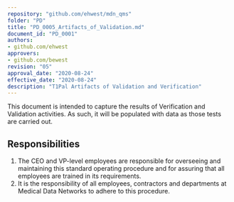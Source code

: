 ```yaml
---
repository: "github.com/ehwest/mdn_qms"
folder: "PD"
title: "PD_0005_Artifacts_of_Validation.md"
document_id: "PD_0001"
authors:
- github.com/ehwest
approvers:
- github.com/bewest
revision: "05"
approval_date: "2020-08-24"
effective_date: "2020-08-24"
description: "T1Pal Artifacts of Validation and Verification"
---
```


This document is intended to capture the results of Verification and Validation activities.
As such, it will be populated with data as those tests are carried out.



## Responsibilities

1. The CEO and VP-level employees are responsible for overseeing and maintaining this standard operating procedure and for assuring that all employees are trained in its requirements.
2. It is the responsibility of all employees, contractors and departments at Medical Data Networks to adhere to this procedure.
